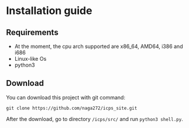 
# Installation guide

## Requirements

- At the moment, the cpu arch supported are x86_64, AMD64, i386 and i686
- Linux-like Os
- python3

## Download

You can download this project with git command:
```git
git clone https://github.com/naga272/icps_site.git
```

After the download, go to directory `/icps/src/` and run `python3 shell.py`. 

